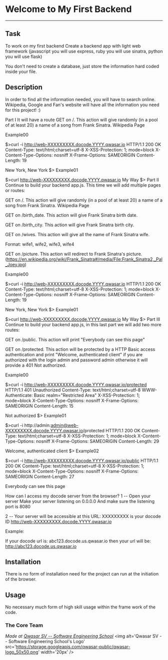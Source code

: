 # Welcome to My First Backend
***

## Task
To work on my first backend 
Create a backend app with light web framework (javascript you will use express, ruby you will use sinatra, python you will use flask)

You don't need to create a database, just store the information hard coded inside your file.


## Description
In order to find all the information needed, you will have to search online. Wikipedia, Google and Fan's website will have all the information you need for this project! :)

Part I
It will have a route GET on /. This action will give randomly (in a pool of at least 20) a name of a song from Frank Sinatra.
Wikipedia Page

Example00

$>curl -i http://web-XXXXXXXXX.docode.YYYY.qwasar.io
HTTP/1.1 200 OK
Content-Type: text/html;charset=utf-8
X-XSS-Protection: 1; mode=block
X-Content-Type-Options: nosniff
X-Frame-Options: SAMEORIGIN
Content-Length: 19

New York, New York
$>
Example01

$>curl http://web-XXXXXXXXX.docode.YYYY.qwasar.io
My Way
$>
Part II
Continue to build your backend app.js.
This time we will add multiple pages or routes:

GET on /. This action will give randomly (in a pool of at least 20) a name of a song from Frank Sinatra.
Wikipedia Page

GET on /birth_date. This action will give Frank Sinatra birth date.

GET on /birth_city. This action will give Frank Sinatra birth city.

GET on /wives. This action will give all the name of Frank Sinatra wife.

Format:
wife1, wife2, wife3, wife4

GET on /picture. This action will redirect to Frank Sinatra's picture.
(https://en.wikipedia.org/wiki/Frank_Sinatra#/media/File:Frank_Sinatra2,_Pal_Joey.jpg)

Example00

$>curl -i http://web-XXXXXXXXX.docode.YYYY.qwasar.io
HTTP/1.1 200 OK
Content-Type: text/html;charset=utf-8
X-XSS-Protection: 1; mode=block
X-Content-Type-Options: nosniff
X-Frame-Options: SAMEORIGIN
Content-Length: 19

New York, New York
$>
Example01

$>curl http://web-XXXXXXXXX.docode.YYYY.qwasar.io
My Way
$>
Part III
Continue to build your backend app.js, in this last part we will add two more routes:

GET on /public. This action will print "Everybody can see this page"

GET on /protected. This action will be protected by a HTTP Basic access authentication and print "Welcome, authenticated client" if you are authorized with the login admin and password admin otherwise it will provide a 401 Not authorized.

Example00

$>curl -i http://web-XXXXXXXXX.docode.YYYY.qwasar.io/protected
HTTP/1.1 401 Unauthorized
Content-Type: text/html;charset=utf-8
WWW-Authenticate: Basic realm="Restricted Area"
X-XSS-Protection: 1; mode=block
X-Content-Type-Options: nosniff
X-Frame-Options: SAMEORIGIN
Content-Length: 15

Not authorized
$>
Example01

$>curl -i http://admin:admin@web-XXXXXXXXX.docode.YYYY.qwasar.io/protected
HTTP/1.1 200 OK
Content-Type: text/html;charset=utf-8
X-XSS-Protection: 1; mode=block
X-Content-Type-Options: nosniff
X-Frame-Options: SAMEORIGIN
Content-Length: 29

Welcome, authenticated client
$>
Example02

$>curl -i http://web-XXXXXXXXX.docode.YYYY.qwasar.io/public
HTTP/1.1 200 OK
Content-Type: text/html;charset=utf-8
X-XSS-Protection: 1; mode=block
X-Content-Type-Options: nosniff
X-Frame-Options: SAMEORIGIN
Content-Length: 27

Everybody can see this page

How can I access my docode server from the browser?
1 -- Open your server
Make your server listening on 0.0.0.0
And make sure the listening port is 8080

2 -- Your server will be accessible at this URL:
XXXXXXXXX is your docode ID
http://web-XXXXXXXXX.docode.YYYY.qwasar.io

Example:

If your docode url is:
abc123.docode.us.qwasar.io
then your url will be:
http://abc123.docode.us.qwasar.io

## Installation
There is no form of installation need for the project can run at the initiation of the browser.

## Usage
No necessary much form of high skill usage within the frame work of the code. 

### The Core Team


<span><i>Made at <a href='https://qwasar.io'>Qwasar SV -- Software Engineering School</a></i></span>
<span><img alt='Qwasar SV -- Software Engineering School's Logo' src='https://storage.googleapis.com/qwasar-public/qwasar-logo_50x50.png' width='20px' /></span>
